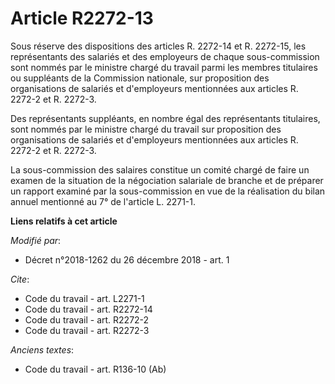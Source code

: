 # Article R2272-13

Sous réserve des dispositions des articles R. 2272-14 et R. 2272-15, les représentants des salariés et des employeurs de
chaque sous-commission sont nommés par le ministre chargé du travail parmi les membres titulaires ou suppléants de la
Commission nationale, sur proposition des organisations de salariés et d'employeurs mentionnées aux articles R. 2272-2 et R.
2272-3.

Des représentants suppléants, en nombre égal des représentants titulaires, sont nommés par le ministre chargé du travail sur
proposition des organisations de salariés et d'employeurs mentionnées aux articles R. 2272-2 et R. 2272-3.

La sous-commission des salaires constitue un comité chargé de faire un examen de la situation de la négociation salariale de
branche et de préparer un rapport examiné par la sous-commission en vue de la réalisation du bilan annuel mentionné au 7° de
l'article L. 2271-1.

**Liens relatifs à cet article**

_Modifié par_:

  - Décret n°2018-1262 du 26 décembre 2018 - art. 1

_Cite_:

  - Code du travail - art. L2271-1
  - Code du travail - art. R2272-14
  - Code du travail - art. R2272-2
  - Code du travail - art. R2272-3

_Anciens textes_:

  - Code du travail - art. R136-10 (Ab)
